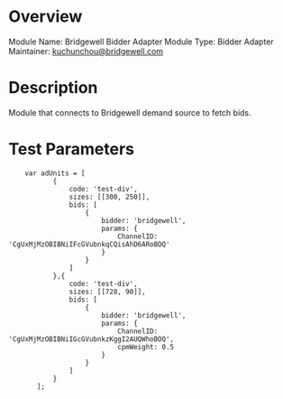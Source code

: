 # Overview

Module Name: Bridgewell Bidder Adapter
Module Type: Bidder Adapter
Maintainer: kuchunchou@bridgewell.com

# Description

Module that connects to Bridgewell demand source to fetch bids.

# Test Parameters
```
    var adUnits = [
           {
               code: 'test-div',
               sizes: [[300, 250]],
               bids: [
                   {
                       bidder: 'bridgewell',
                       params: {
                           ChannelID: 'CgUxMjMzOBIBNiIFcGVubnkqCQisAhD6ARoBOQ'
                       }
                   }
               ]
           },{
               code: 'test-div',
               sizes: [[728, 90]],
               bids: [
                   {
                       bidder: 'bridgewell',
                       params: {
                           ChannelID: 'CgUxMjMzOBIBNiIGcGVubnkzKggI2AUQWhoBOQ',
                           cpmWeight: 0.5
                       }
                   }
               ]
           }
       ];
```
